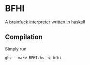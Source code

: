 BFHI
====
A brainfuck interpreter written in haskell

Compilation
-----------
Simply run

	ghc --make BFHI.hs -o bfhi
